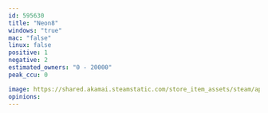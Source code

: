 ```yaml
---
id: 595630
title: "Neon8"
windows: "true"
mac: "false"
linux: false
positive: 1
negative: 2
estimated_owners: "0 - 20000"
peak_ccu: 0

image: https://shared.akamai.steamstatic.com/store_item_assets/steam/apps/595630/header.jpg?t=1600215839
opinions:
---
```

